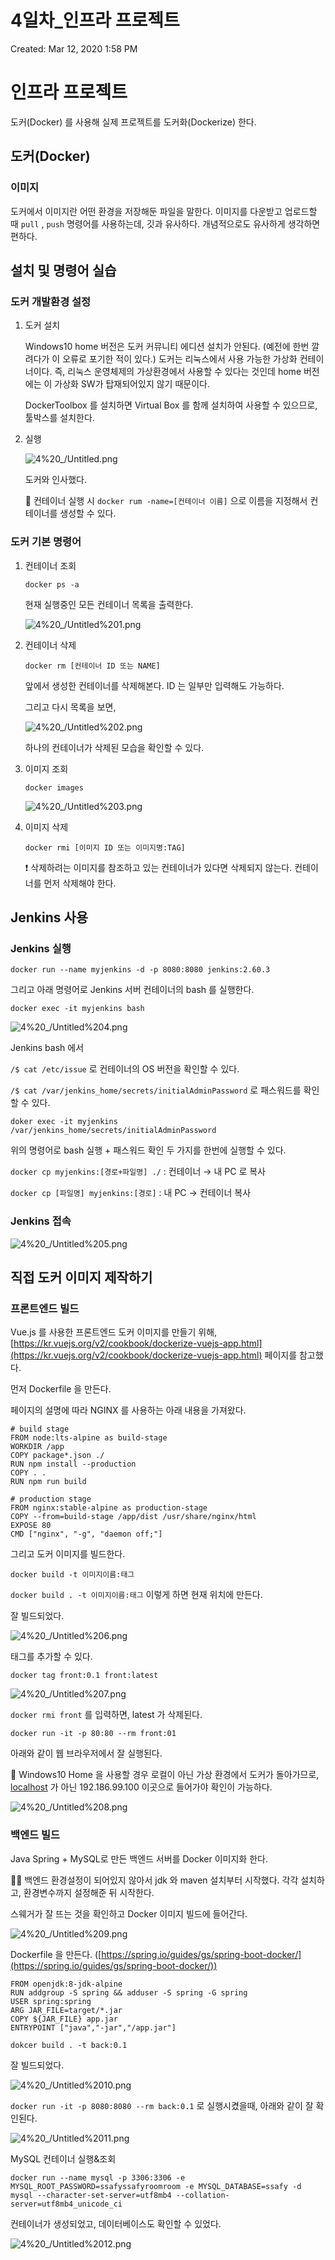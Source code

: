 # 4일차_인프라 프로젝트

Created: Mar 12, 2020 1:58 PM



# 인프라 프로젝트

도커(Docker) 를 사용해 실제 프로젝트를 도커화(Dockerize) 한다.



## 도커(Docker)

### 이미지

도커에서 이미지란 어떤 환경을 저장해둔 파일을 말한다. 이미지를 다운받고 업로드할 때 `pull` , `push` 명령어를 사용하는데, 깃과 유사하다. 개념적으로도 유사하게 생각하면 편하다.



## 설치 및 명령어 실습

### 도커 개발환경 설정

1. 도커 설치

    Windows10 home 버전은 도커 커뮤니티 에디션 설치가 안된다. (예전에 한번 깔려다가 이 오류로 포기한 적이 있다.) 도커는 리눅스에서 사용 가능한 가상화 컨테이너이다. 즉, 리눅스 운영체제의 가상환경에서 사용할 수 있다는 것인데 home 버전에는 이 가상화 SW가 탑재되어있지 않기 때문이다.

    DockerToolbox 를 설치하면 Virtual Box 를 함께 설치하여 사용할 수 있으므로, 툴박스를 설치한다.

2. 실행

    ![4%20_/Untitled.png](4%20_/Untitled.png)

    도커와 인사했다.

    📌 컨테이너 실행 시 `docker rum -name=[컨테이너 이름]`  으로 이름을 지정해서 컨테이너를 생성할 수 있다.

### 도커 기본 명령어

1. 컨테이너 조회

    `docker ps -a`

    현재 실행중인 모든 컨테이너 목록을 출력한다.

    ![4%20_/Untitled%201.png](4%20_/Untitled%201.png)

2. 컨테이너 삭제

    `docker rm [컨테이너 ID 또는 NAME]`

    앞에서 생성한 컨테이너를 삭제해본다. ID 는 일부만 입력해도 가능하다.

    그리고 다시 목록을 보면,

    ![4%20_/Untitled%202.png](4%20_/Untitled%202.png)

    하나의 컨테이너가 삭제된 모습을 확인할 수 있다.

3. 이미지 조회

    `docker images`

    ![4%20_/Untitled%203.png](4%20_/Untitled%203.png)

4. 이미지 삭제

    `docker rmi [이미지 ID 또는 이미지명:TAG]`

    ❗ 삭제하려는 이미지를 참조하고 있는 컨테이너가 있다면 삭제되지 않는다. 컨테이너를 먼저 삭제해야 한다.

## Jenkins 사용

### Jenkins 실행

`docker run --name myjenkins -d -p 8080:8080 jenkins:2.60.3`

그리고 아래 명령어로 Jenkins 서버 컨테이너의 bash 를 실행한다.

`docker exec -it myjenkins bash`

![4%20_/Untitled%204.png](4%20_/Untitled%204.png)

Jenkins bash 에서

`/$ cat /etc/issue` 로 컨테이너의 OS 버전을 확인할 수 있다.

`/$ cat /var/jenkins_home/secrets/initialAdminPassword` 로 패스워드를 확인할 수 있다.

`doker exec -it myjenkins /var/jenkins_home/secrets/initialAdminPassword`

 위의 명령어로 bash 실행 + 패스워드 확인 두 가지를 한번에 실행할 수 있다.

`docker cp myjenkins:[경로+파일명] ./` : 컨테이너 → 내 PC 로 복사

`docker cp [파일명] myjenkins:[경로]` : 내 PC → 컨테이너 복사

### Jenkins 접속

![4%20_/Untitled%205.png](4%20_/Untitled%205.png)

## 직접 도커 이미지 제작하기

### 프론트엔드 빌드

Vue.js 를 사용한 프론트엔드 도커 이미지를 만들기 위해,
[https://kr.vuejs.org/v2/cookbook/dockerize-vuejs-app.html](https://kr.vuejs.org/v2/cookbook/dockerize-vuejs-app.html) 페이지를 참고했다.

먼저 Dockerfile 을 만든다.

페이지의 설명에 따라 NGINX 를 사용하는 아래 내용을 가져왔다.

    # build stage
    FROM node:lts-alpine as build-stage
    WORKDIR /app
    COPY package*.json ./
    RUN npm install --production
    COPY . .
    RUN npm run build
    
    # production stage
    FROM nginx:stable-alpine as production-stage
    COPY --from=build-stage /app/dist /usr/share/nginx/html
    EXPOSE 80
    CMD ["nginx", "-g", "daemon off;"]

그리고 도커 이미지를 빌드한다.

`docker build -t 이미지이름:태그`

`docker build . -t 이미지이름:태그` 이렇게 하면 현재 위치에 만든다.

잘 빌드되었다.

![4%20_/Untitled%206.png](4%20_/Untitled%206.png)

태그를 추가할 수 있다.

`docker tag front:0.1 front:latest`

![4%20_/Untitled%207.png](4%20_/Untitled%207.png)

`docker rmi front` 를 입력하면, latest 가 삭제된다.

`docker run -it -p 80:80 --rm front:01`

아래와 같이 웹 브라우저에서 잘 실행된다.

📌 Windows10 Home 을 사용할 경우 로컬이 아닌 가상 환경에서 도커가 돌아가므로, [localhost](http://localhost) 가 아닌 192.186.99.100 이곳으로 들어가야 확인이 가능하다.

![4%20_/Untitled%208.png](4%20_/Untitled%208.png)

### 백엔드 빌드

Java Spring + MySQL로 만든 백엔드 서버를 Docker 이미지화 한다.

🤷‍♀️ 백엔드 환경설정이 되어있지 않아서 jdk 와 maven 설치부터 시작했다. 각각 설치하고, 환경변수까지 설정해준 뒤 시작한다.

스웨거가 잘 뜨는 것을 확인하고 Docker 이미지 빌드에 들어간다.

![4%20_/Untitled%209.png](4%20_/Untitled%209.png)

Dockerfile 을 만든다. ([https://spring.io/guides/gs/spring-boot-docker/](https://spring.io/guides/gs/spring-boot-docker/))

    FROM openjdk:8-jdk-alpine
    RUN addgroup -S spring && adduser -S spring -G spring
    USER spring:spring
    ARG JAR_FILE=target/*.jar
    COPY ${JAR_FILE} app.jar
    ENTRYPOINT ["java","-jar","/app.jar"]

`dokcer build . -t back:0.1`

잘 빌드되었다.

![4%20_/Untitled%2010.png](4%20_/Untitled%2010.png)

`docker run -it -p 8080:8080 --rm back:0.1` 로 실행시켰을때, 아래와 같이 잘 확인된다.

![4%20_/Untitled%2011.png](4%20_/Untitled%2011.png)

MySQL 컨테이너 실행&조회

`docker run --name mysql -p 3306:3306 -e MYSQL_ROOT_PASSWORD=ssafyssafyroomroom -e MYSQL_DATABASE=ssafy -d mysql --character-set-server=utf8mb4 --collation-server=utf8mb4_unicode_ci`

컨테이너가 생성되었고, 데이터베이스도 확인할 수 있었다.

![4%20_/Untitled%2012.png](4%20_/Untitled%2012.png)


